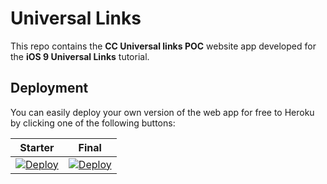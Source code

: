 # Universal Links

This repo contains the **CC Universal links POC** website app developed for the **iOS 9 Universal Links** tutorial.

## Deployment

You can easily deploy your own version of the web app for free to Heroku by clicking one of the following buttons:

| Starter | Final |
|---------|-------|
| [![Deploy](https://www.herokucdn.com/deploy/button.svg)](https://heroku.com/deploy?template=https://github.com/msheik-pk/universal-links/tree/starter) | [![Deploy](https://www.herokucdn.com/deploy/button.svg)](https://heroku.com/deploy?template=https://github.com/msheik-pk/universal-links/tree/final) |
